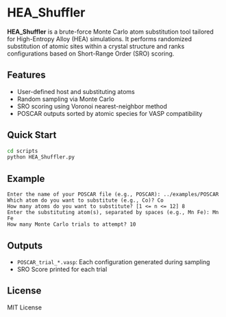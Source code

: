 # HEA_Shuffler

**HEA_Shuffler** is a brute-force Monte Carlo atom substitution tool tailored for High-Entropy Alloy (HEA) simulations. It performs randomized substitution of atomic sites within a crystal structure and ranks configurations based on Short-Range Order (SRO) scoring.

## Features
- User-defined host and substituting atoms
- Random sampling via Monte Carlo
- SRO scoring using Voronoi nearest-neighbor method
- POSCAR outputs sorted by atomic species for VASP compatibility

## Quick Start

```bash
cd scripts
python HEA_Shuffler.py
```

## Example

```text
Enter the name of your POSCAR file (e.g., POSCAR): ../examples/POSCAR
Which atom do you want to substitute (e.g., Co)? Co
How many atoms do you want to substitute? [1 <= n <= 12] 8
Enter the substituting atom(s), separated by spaces (e.g., Mn Fe): Mn Fe
How many Monte Carlo trials to attempt? 10
```

## Outputs
- `POSCAR_trial_*.vasp`: Each configuration generated during sampling
- SRO Score printed for each trial

## License
MIT License
